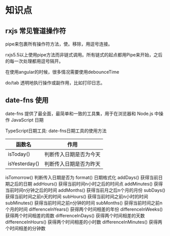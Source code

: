 # 知识点

## rxjs 常见管道操作符

pipe来包裹所有操作符方法，使。移除，用逗号连接。

rxjs5.5以上使用pipe方法而非链式调用。所有链式的起点都用Pipe来开始，之后的每一次处理都用逗号隔开。

在使用angular的时候，很多情况需要使用debounceTime

do/tab 透明地执行操作或副作用，比如打印日志。

## date-fns 使用
date-fns 提供了最全面，最简单和一致的工具集，用于在浏览器和 Node.js 中操作 JavaScript 日期

TypeScript日期工具: date-fns日期工具的使用方法


函数名 |	作用
-|-
isToday() |	判断传入日期是否为今天
isYesterday() |	判断传入日期是否为昨天
isTomorrow()	判断传入日期是否为
format()	日期格式化
addDays()	获得当前日期之后的日期
addHours()	获得当前时间n小时之后的时间点
addMinutes()	获得当前时间n分钟之后的时间
addMonths()	获得当前月之后n个月的月份
subDays()	获得当前时间之前n天的时间
subHours()	获得当前时间之前n小时的时间
subMinutes()	获得当前时间之前n分钟的时间
subMonths()	获得当前时间之前n个月的时间
differenceInYears()	获得两个时间相差的年份
differenceInWeeks()	获得两个时间相差的周数
differenceInDays()	获得两个时间相差的天数
differenceInHours()	获得两个时间相差的小时数
differenceInMinutes()	获得两个时间相差的分钟数


